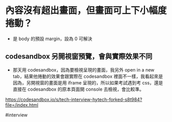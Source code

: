 # 內容沒有超出畫面，但畫面可上下小幅度捲動？

- 是 body 的預設 margin，設為 0 可解決

## codesandbox 另開視窗預覽，會與實際效果不同

- 那天用 codesandbox，因為要檢視呈現的畫面，我另外 open in a new tab，結果他捲動的效果會跟實際在 codesandbox 裡面不一樣，我看起來是因為，另開視窗的畫面是用 iframe 呈現的，所以如果考試遇到考 css，還是直接在 codesandbox 的原本頁面開 console 去檢視，會比較準。

https://codesandbox.io/s/tech-interview-hytech-forked-s8t984?file=/index.html

#interview
